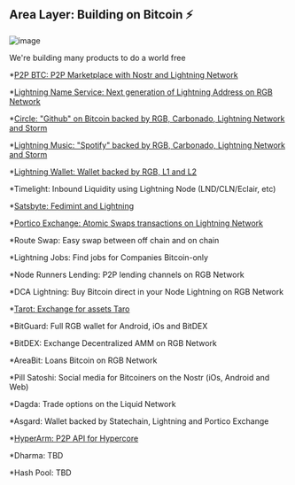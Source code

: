 ## Area Layer: Building on Bitcoin ⚡️

![image](https://user-images.githubusercontent.com/83122757/208729218-b7a58549-f4b3-4a39-8691-5719bc7cac04.png)


We're building many products to do a world free

*[P2P BTC: P2P Marketplace with Nostr and Lightning Network](https://github.com/Layer2Labs/P2PBTC)

*[Lightning Name Service: Next generation of Lightning Address on RGB Network](https://github.com/Layer2Labs/LightningNameService) 

*[Circle: "Github" on Bitcoin backed by RGB, Carbonado, Lightning Network and Storm](https://github.com/Layer2Labs/CircleInterface.github.io)

*[Lightning Music: "Spotify" backed by RGB, Carbonado, Lightning Network and Storm](https://github.com/Layer2Labs/LightningMusic)

*[Lightning Wallet: Wallet backed by RGB, L1 and L2](https://github.com/Layer2Labs/LightningWallet1)

*Timelight: Inbound Liquidity using Lightning Node (LND/CLN/Eclair, etc)

*[Satsbyte: Fedimint and Lightning](https://github.com/Layer2Labs/Satsbyte)

*[Portico Exchange: Atomic Swaps transactions on Lightning Network](https://github.com/PorticoExchange)

*Route Swap: Easy swap between off chain and on chain

*Lightning Jobs: Find jobs for Companies Bitcoin-only

*Node Runners Lending: P2P lending channels on RGB Network

*DCA Lightning: Buy Bitcoin direct in your Node Lightning on RGB Network

*[Tarot: Exchange for assets Taro](https://github.com/Layer2Labs/Tarot)

*BitGuard: Full RGB wallet for Android, iOs and BitDEX

*BitDEX: Exchange Decentralized AMM on RGB Network

*AreaBit: Loans Bitcoin on RGB Network

*Pill Satoshi: Social media for Bitcoiners on the Nostr (iOs, Android and Web)

*Dagda: Trade options on the Liquid Network

*Asgard: Wallet backed by  Statechain, Lightning and Portico Exchange

*[HyperArm: P2P API for Hypercore](https://github.com/AreaLayer/HyperArm)

*Dharma: TBD

*Hash Pool: TBD

